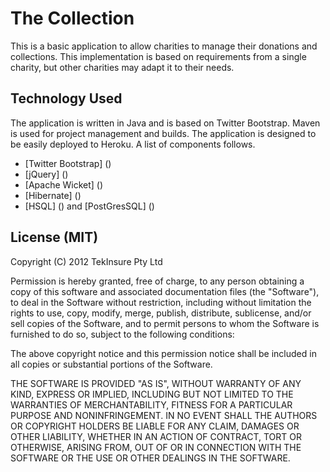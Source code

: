 # The Collection #

This is a basic application to allow charities to manage their donations and collections. This implementation is based on requirements from a single charity, but other charities may adapt it to their needs.

## Technology Used ##

The application is written in Java and is based on Twitter Bootstrap. Maven is used for project management and builds. The application is designed to be easily deployed to Heroku.  A list of components follows.

* [Twitter Bootstrap] ()
* [jQuery] ()
* [Apache Wicket] ()
* [Hibernate] ()
* [HSQL] () and [PostGresSQL] ()


## License (MIT) ##

Copyright (C) 2012 TekInsure Pty Ltd

Permission is hereby granted, free of charge, to any person obtaining a copy of this software and associated documentation files (the "Software"), to deal in the Software without restriction, including without limitation the rights to use, copy, modify, merge, publish, distribute, sublicense, and/or sell copies of the Software, and to permit persons to whom the Software is furnished to do so, subject to the following conditions:

The above copyright notice and this permission notice shall be included in all copies or substantial portions of the Software.

THE SOFTWARE IS PROVIDED "AS IS", WITHOUT WARRANTY OF ANY KIND, EXPRESS OR IMPLIED, INCLUDING BUT NOT LIMITED TO THE WARRANTIES OF MERCHANTABILITY, FITNESS FOR A PARTICULAR PURPOSE AND NONINFRINGEMENT. IN NO EVENT SHALL THE AUTHORS OR COPYRIGHT HOLDERS BE LIABLE FOR ANY CLAIM, DAMAGES OR OTHER LIABILITY, WHETHER IN AN ACTION OF CONTRACT, TORT OR OTHERWISE, ARISING FROM, OUT OF OR IN CONNECTION WITH THE SOFTWARE OR THE USE OR OTHER DEALINGS IN THE SOFTWARE.
